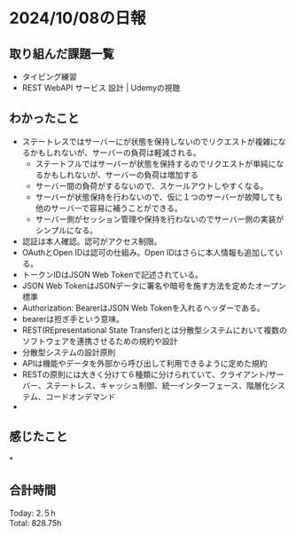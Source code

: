 # 2024/10/08の日報
## 取り組んだ課題一覧
* タイピング練習
* REST WebAPI サービス 設計 | Udemyの視聴
## わかったこと
* ステートレスではサーバーにが状態を保持しないのでリクエストが複雑になるかもしれないが、サーバーの負荷は軽減される。
  *  ステートフルではサーバーが状態を保持するのでリクエストが単純になるかもしれないが、サーバーの負荷は増加する
  *  サーバー間の負荷がするないので、スケールアウトしやすくなる。
  *  サーバーが状態保持を行わないので、仮に１つのサーバーが故障しても他のサーバーで容易に補うことができる。
  *  サーバー側がセッション管理や保持を行わないのでサーバー側の実装がシンプルになる。
* 認証は本人確認。認可がアクセス制限。
*  OAuthとOpen IDは認可の仕組み。Open IDはさらに本人情報も追加している。
*  トークンIDはJSON Web Tokenで記述されている。
  *  JSON Web TokenはJSONデータに署名や暗号を施す方法を定めたオープン標準
  *  Authorization: BearerはJSON Web Tokenを入れるヘッダーである。
*  bearerは担ぎ手という意味。
*  REST(REpresentational State Transfer)とは分散型システムにおいて複数のソフトウェアを連携させるための規約や設計
 *  分散型システムの設計原則  
*  APIは機能やデータを外部から呼び出して利用できるように定めた規約
*  RESTの原則には大きく分けて６種類に分けられていて、クライアント/サーバー、ステートレス、キャッシュ制御、統一インターフェース、階層化システム、コードオンデマンド
 *             
## 感じたこと
*　
## 合計時間  
Today: 2.５h<br>
Total: 828.75h
